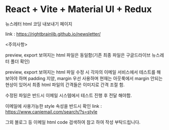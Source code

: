 # React + Vite + Material UI + Redux

뉴스레터 html 코딩 내보내기 페이지

link : https://rightbrainlib.github.io/newsletter/

<주의사항>

preview, export 보여지는 html 파일은 동일함&#40;기존 최종 파일은 구글드라이브 뉴스레터 폴더 확인&#41;

preview, export 보여지는 html 파일 수정 시 각자의 이메일 서비스에서 테스트를 해보아야 하며 padding 지양, margin 우선 사용하며 현재는 아웃룩에서 margin 안되는 현상이 있어서 최종 html 파일의 간격들은 이미지로 간격 조절 함.

수정된 파일은 반드시 이메일 시스템에서 테스트 진행 후 전달 해야함.

이메일에 사용가능한 style 속성을 반드시 확인
link : https://www.caniemail.com/search/?s=style

그외 블로그 등 이메일 html code 검색하여 참고 하여 작성 부탁드립니다.
